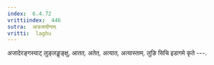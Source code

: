 ```yaml
---
index:  6.4.72
vrittiindex:  446
sutra:  आडजादीनाम्
vritti:  laghu 
---
```


अजादेरङ्गस्याट् लुङ्लङॢङ्क्षु. आतत्. अतेत्. अत्यात्. अत्यास्ताम्. लुङि सिचि इडागमे कृते ---.

